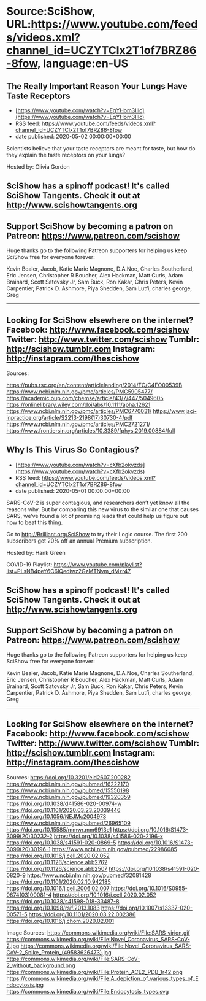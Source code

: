 # Source:SciShow, URL:https://www.youtube.com/feeds/videos.xml?channel_id=UCZYTClx2T1of7BRZ86-8fow, language:en-US

## The Really Important Reason Your Lungs Have Taste Receptors
 - [https://www.youtube.com/watch?v=EgYHom3IIIc](https://www.youtube.com/watch?v=EgYHom3IIIc)
 - RSS feed: https://www.youtube.com/feeds/videos.xml?channel_id=UCZYTClx2T1of7BRZ86-8fow
 - date published: 2020-05-02 00:00:00+00:00

Scientists believe that your taste receptors are meant for taste, but how do they explain the taste receptors on your lungs?

Hosted by: Olivia Gordon

SciShow has a spinoff podcast! It's called SciShow Tangents. Check it out at http://www.scishowtangents.org
----------
Support SciShow by becoming a patron on Patreon: https://www.patreon.com/scishow
----------
Huge thanks go to the following Patreon supporters for helping us keep SciShow free for everyone forever:

Kevin Bealer, Jacob, Katie Marie Magnone, D.A.Noe, Charles Southerland, Eric Jensen, Christopher R Boucher, Alex Hackman, Matt Curls, Adam Brainard, Scott Satovsky Jr, Sam Buck, Ron Kakar, Chris Peters, Kevin Carpentier, Patrick D. Ashmore, Piya Shedden, Sam Lutfi, charles george, Greg

----------
Looking for SciShow elsewhere on the internet?
Facebook: http://www.facebook.com/scishow
Twitter: http://www.twitter.com/scishow
Tumblr: http://scishow.tumblr.com
Instagram: http://instagram.com/thescishow
----------
Sources:

https://pubs.rsc.org/en/content/articlelanding/2014/FO/C4FO00539B
https://www.ncbi.nlm.nih.gov/pmc/articles/PMC5905477/ 
https://academic.oup.com/chemse/article/43/7/447/5049605 
https://onlinelibrary.wiley.com/doi/abs/10.1111/apha.12621 
https://www.ncbi.nlm.nih.gov/pmc/articles/PMC6770031/
https://www.jaci-inpractice.org/article/S2213-2198(17)30730-4/pdf
https://www.ncbi.nlm.nih.gov/pmc/articles/PMC2721271/
https://www.frontiersin.org/articles/10.3389/fphys.2019.00884/full

## Why Is This Virus So Contagious?
 - [https://www.youtube.com/watch?v=cXfb2okvzds](https://www.youtube.com/watch?v=cXfb2okvzds)
 - RSS feed: https://www.youtube.com/feeds/videos.xml?channel_id=UCZYTClx2T1of7BRZ86-8fow
 - date published: 2020-05-01 00:00:00+00:00

SARS-CoV-2 is super contagious, and researchers don’t yet know all the reasons why. But by comparing this new virus to the similar one that causes SARS, we’ve found a lot of promising leads that could help us figure out how to beat this thing.

Go to http://Brilliant.org/SciShow to try their Logic course. The first 200 subscribers get 20% off an annual Premium subscription.

Hosted by: Hank Green

COVID-19 Playlist: https://www.youtube.com/playlist?list=PLsNB4peY6C6IQediwz2GzMTNvm_dMzr47

SciShow has a spinoff podcast! It's called SciShow Tangents. Check it out at http://www.scishowtangents.org
----------
Support SciShow by becoming a patron on Patreon: https://www.patreon.com/scishow
----------
Huge thanks go to the following Patreon supporters for helping us keep SciShow free for everyone forever:

Kevin Bealer, Jacob, Katie Marie Magnone, D.A.Noe, Charles Southerland, Eric Jensen, Christopher R Boucher, Alex Hackman, Matt Curls, Adam Brainard, Scott Satovsky Jr, Sam Buck, Ron Kakar, Chris Peters, Kevin Carpentier, Patrick D. Ashmore, Piya Shedden, Sam Lutfi, charles george, Greg

----------
Looking for SciShow elsewhere on the internet?
Facebook: http://www.facebook.com/scishow
Twitter: http://www.twitter.com/scishow
Tumblr: http://scishow.tumblr.com
Instagram: http://instagram.com/thescishow
----------
Sources:
https://doi.org/10.3201/eid2607.200282
https://www.ncbi.nlm.nih.gov/pubmed/16222170
https://www.ncbi.nlm.nih.gov/pubmed/15550198
https://www.ncbi.nlm.nih.gov/pubmed/19320359
https://doi.org/10.1038/d41586-020-00974-w
https://doi.org/10.1101/2020.03.23.20039446
https://doi.org/10.1056/NEJMc2004973
https://www.ncbi.nlm.nih.gov/pubmed/26965109
https://doi.org/10.15585/mmwr.mm6913e1
https://doi.org/10.1016/S1473-3099(20)30232-2
https://doi.org/10.1038/s41586-020-2196-x
https://doi.org/10.1038/s41591-020-0869-5
https://doi.org/10.1016/S1473-3099(20)30196-1
https://www.ncbi.nlm.nih.gov/pubmed/22986085
https://doi.org/10.1016/j.cell.2020.02.052
https://doi.org/10.1126/science.abb2762
https://doi.org/10.1126/science.abb2507
https://doi.org/10.1038/s41591-020-0820-9
https://www.ncbi.nlm.nih.gov/pubmed/32081428
https://doi.org/10.1101/2020.02.10.942185
https://doi.org/10.1016/j.cell.2006.02.007
https://doi.org/10.1016/S0955-0674(03)00081-4
https://doi.org/10.1016/j.cell.2020.02.052
https://doi.org/10.1038/s41598-018-33487-8
https://doi.org/10.1098/rsif.2013.1083
https://doi.org/10.1007/s13337-020-00571-5
https://doi.org/10.1101/2020.03.22.002386
https://doi.org/10.1016/j.chom.2020.02.001

Image Sources:
https://commons.wikimedia.org/wiki/File:SARS_virion.gif
https://commons.wikimedia.org/wiki/File:Novel_Coronavirus_SARS-CoV-2.jpg
https://commons.wikimedia.org/wiki/File:Novel_Coronavirus_SARS-CoV-2_Spike_Protein_(49583626473).jpg
https://commons.wikimedia.org/wiki/File:SARS-CoV-2_without_background.png
https://commons.wikimedia.org/wiki/File:Protein_ACE2_PDB_1r42.png
https://commons.wikimedia.org/wiki/File:A_depiction_of_various_types_of_Endocytosis.jpg
https://commons.wikimedia.org/wiki/File:Endocytosis_types.svg

